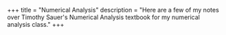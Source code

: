 +++
title = "Numerical Analysis"
description = "Here are a few of my notes over Timothy Sauer's Numerical Analysis textbook for my numerical analysis class."
+++
